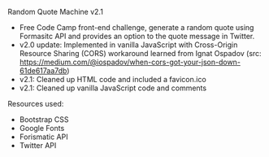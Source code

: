 Random Quote Machine v2.1
- Free Code Camp front-end challenge, generate a random quote using Formasitc API and provides an option to the quote message in Twitter.
- v2.0 update: Implemented in vanilla JavaScript with Cross-Origin Resource Sharing (CORS) workaround learned from Ignat Ospadov (src: https://medium.com/@iospadov/when-cors-got-your-json-down-61de617aa7db)
- v2.1: Cleaned up HTML code and included a favicon.ico
- v2.1: Cleaned up vanilla JavaScript code and comments

Resources used:
- Bootstrap CSS
- Google Fonts
- Forismatic API
- Twitter API

